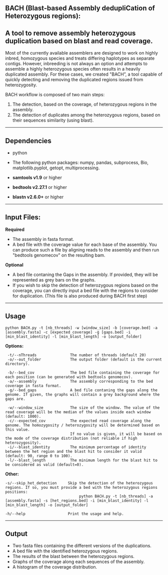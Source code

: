 ## BACH (Blast-based Assembly dedupliCation of Heterozygous regions):
## A tool to remove assembly heterozygous duplication based on blast and read coverage.

Most of the currently available assemblers are designed to work on highly inbred, homozygous species and treats differing haplotypes as separate contigs. However, inbreeding is not always an option and attempts to assemble a highly heterozygous species often results in a heavily duplicated assembly. 
For these cases, we created "BACH”, a tool capable of quickly detecting and removing the duplicated regions issued from heterozygosity.

BACH workflow is composed of two main steps:
 1. The detection, based on the coverage, of heterozygous regions in the assembly.
 2. The detection of duplicates among the heterozygous regions, based on their sequences similarity (using blast).

---

## Dependencies

- python
- The following python packages: numpy, pandas, subprocess, Bio, matplotlib.pyplot, getopt, multiprocessing.

- **samtools v1.9** or higher
- **bedtools v2.27.1** or higher
- **blastn v2.6.0+** or higher

---

## Input Files:

**Required**

- The assembly in fasta format.
- A bed file with the coverage value for each base of the assembly. You can produce such a file by aligning reads to the assembly and then run "bedtools genomecov" on the resulting bam.

**Optional**

- A bed file contaning the Gaps in the assembly. If provided, they will be represented as grey bars on the graphs.
- If you wish to skip the detection of heterozygous regions based on the coverage, you can directly input a bed file with the regions to consider for duplication. (This file is also produced during BACH first step)

---

## Usage

	python BACH.py -t [nb_threads] -w [window_size] -b [coverage.bed] -a [assembly.fasta] -c [expected_coverage] -g [gaps.bed] -i [min_blast_identity] -l [min_blast_length] -o [output_folder]

**Options:**

     -t/--nThreads               The number of threads (default 20)
     -o/--out_folder             The output folder (default is the current directory).

     -b/--bed_cov                The bed file containing the coverage for each position (can be generated with bedtools genomecov).
     -a/--assembly               The assembly corresponding to the bed coverage in fasta format.
     -g/--bed_gaps               A bed file contaning the gaps along the genome. If given, the graphs will contain a grey background where the gaps are.
     
     -w/--window_size            The size of the window. The value of the read coverage will be the median of the values inside each window (default: 1000).
     -c/--expected_cov           The expected read coverage along the genome. The homozygosity / heterozygosity will be determined based on this value.
                                 If no value is given, it will be based on the mode of the coverage distribution (not reliable if high heterozygosity).
     -i/--blast_identity         The minimum percentage of identity between the het region and the blast hit to consider it valid (default: 90, range 0 to 100).
     -l/--blast_length           The minimum length for the blast hit to be considered as valid (default=0).


**Other:**

	-s/--skip_het_detection     Skip the detection of the heterozygous regions. If so, you must provide a bed with the heterozygous regions positions:
                                     python BACH.py -t [nb_threads] -a [assembly.fasta] -s [het_regions.bed] -i [min_blast_identity] -l [min_blast_length] -o [output_folder]

	-h/--help                   Print the usage and help.

---

## Output

- Two fasta files containing the different versions of the duplications.
- A bed file with the identified heterozygous regions.
- The results of the blast between the heterozygous regions.
- Graphs of the coverage along each sequences of the assembly.
- A histogram of the coverage distribution.
